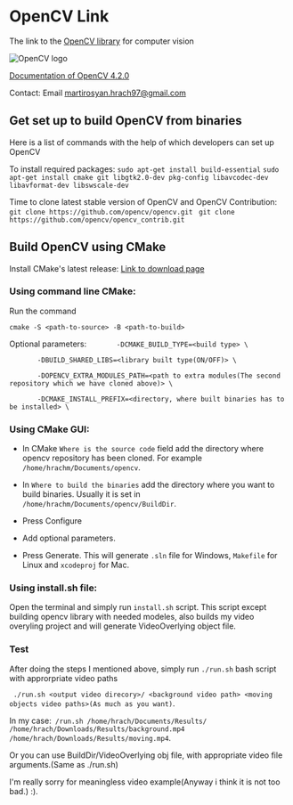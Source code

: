 # OpenCV Link
The link to the [OpenCV library](https://opencv.org/) for computer vision

![OpenCV logo](https://opencv.org/wp-content/uploads/2019/02/opencv-logo-1.png)

[Documentation of OpenCV 4.2.0](https://docs.opencv.org/4.2.0/)

Contact: Email [martirosyan.hrach97@gmail.com](martirosyan.hrach97@gmail.com)

## Get set up to build OpenCV from binaries

Here is a list of commands with the help of which developers can set up OpenCV

To install required packages:
  `sudo apt-get install build-essential`
  `sudo apt-get install cmake git libgtk2.0-dev pkg-config libavcodec-dev libavformat-dev libswscale-dev`

Time to clone latest stable version of OpenCV and OpenCV Contribution:
  `git clone https://github.com/opencv/opencv.git`
 ` git clone https://github.com/opencv/opencv_contrib.git`

## Build OpenCV using CMake
Install CMake's latest release: [Link to download page](https://cmake.org/download/)

### Using command line CMake:

Run the command

    cmake -S <path-to-source> -B <path-to-build>

Optional parameters:
`        -DCMAKE_BUILD_TYPE=<build type> \ `

`        -DBUILD_SHARED_LIBS=<library built type(ON/OFF)> \ `

`        -DOPENCV_EXTRA_MODULES_PATH=<path to extra modules(The second repository which we have cloned above)> \ `

`        -DCMAKE_INSTALL_PREFIX=<directory, where built binaries has to be installed> \ `


### Using CMake GUI:

* In CMake `Where is the source code` field add the directory where opencv repository has been cloned.
For example `/home/hrachm/Documents/opencv`.

* In `Where to build the binaries` add the directory where you want to build binaries.
Usually it is set in `/home/hrachm/Documents/opencv/BuildDir`.

* Press Configure
* Add optional parameters.

* Press Generate. This will generate `.sln` file for Windows, `Makefile` for Linux and `xcodeproj` for Mac.

### Using install.sh file:
Open the terminal and simply run `install.sh` script. This script except building opencv library with needed modeles,
also builds my video overyling project and will generate VideoOverlying object file.

### Test ###
After doing the steps I mentioned above, simply run `./run.sh` bash script with approrpriate video paths

` ./run.sh <output video direcory>/ <background video path> <moving objects video paths>(As much as you want)`.

In my case:` /run.sh /home/hrach/Documents/Results/ /home/hrach/Downloads/Results/background.mp4 /home/hrach/Downloads/Results/moving.mp4`.

Or you can use BuildDir/VideoOverlying obj file, with appropriate video file arguments.(Same as ./run.sh)

I'm really sorry for meaningless video example(Anyway i think it is not too bad.) :).

